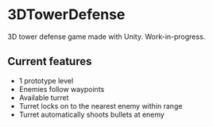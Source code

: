 # 3DTowerDefense
 3D tower defense game made with Unity. Work-in-progress.

## Current features
- 1 prototype level
- Enemies follow waypoints
- Available turret
- Turret locks on to the nearest enemy within range
- Turret automatically shoots bullets at enemy
